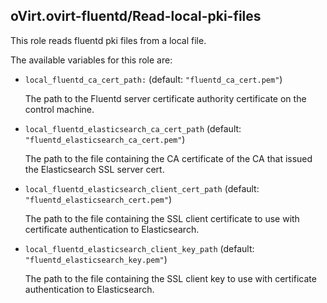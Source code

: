 ## oVirt.ovirt-fluentd/Read-local-pki-files

This role reads fluentd pki files from a local file.

The available variables for this role are:

- `local_fluentd_ca_cert_path:`  (default: `"fluentd_ca_cert.pem"`)

  The path to the Fluentd server certificate authority certificate
  on the control machine.

- `local_fluentd_elasticsearch_ca_cert_path`  (default: `"fluentd_elasticsearch_ca_cert.pem"`)

  The path to the file containing the CA certificate of the CA that issued
  the Elasticsearch SSL server cert.

- `local_fluentd_elasticsearch_client_cert_path`  (default: `"fluentd_elasticsearch_cert.pem"`)

  The path to the file containing the SSL client certificate to use
  with certificate authentication to Elasticsearch.

- `local_fluentd_elasticsearch_client_key_path`  (default: `"fluentd_elasticsearch_key.pem"`)

  The path to the file containing the SSL client key to use
  with certificate authentication to Elasticsearch.
